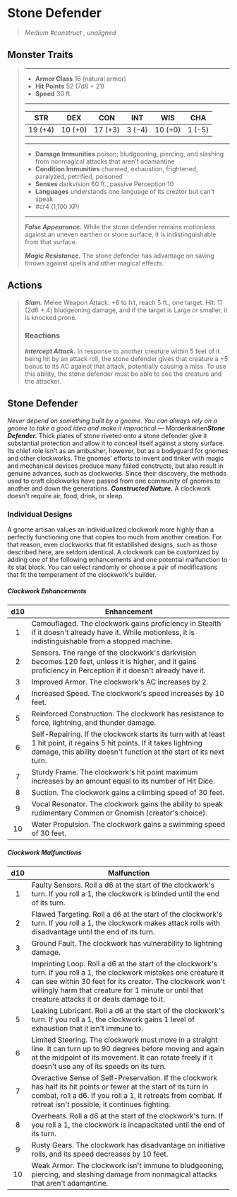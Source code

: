 # Stone Defender
>*Medium #construct , unaligned*
## Monster Traits
>___
>- **Armor Class** 16 (natural armor)
>- **Hit Points** 52 (7d8 + 21)
>- **Speed** 30 ft.
>___
>|STR|DEX|CON|INT|WIS|CHA|
>|:---:|:---:|:---:|:---:|:---:|:---:|
>|19 (+4)|10 (+0)|17 (+3)|3 (-4)|10 (+0)|1 (-5)|
>___
>- **Damage Immunities** poison; bludgeoning, piercing, and slashing from nonmagical attacks that aren't adamantine
>- **Condition Immunities** charmed, exhaustion, frightened, paralyzed, petrified, poisoned
>- **Senses** darkvision 60 ft., passive Perception 10
>- **Languages** understands one language of its creator but can't speak
>- #cr4 (1,100 XP)
>___
>***False Appearance.*** While the stone defender remains motionless against an uneven earthen or stone surface, it is indistinguishable from that surface.  
>
>***Magic Resistance.*** The stone defender has advantage on saving throws against spells and other magical effects.  
>
## Actions
>***Slam.*** Melee Weapon Attack: +6 to hit, reach 5 ft., one target. Hit: 11 (2d6 + 4) bludgeoning damage, and if the target is Large or smaller, it is knocked prone.  
>
>### Reactions
>***Intercept Attack.*** In response to another creature within 5 feet of it being hit by an attack roll, the stone defender gives that creature a +5 bonus to its AC against that attack, potentially causing a miss. To use this ability, the stone defender must be able to see the creature and the attacker.
## Stone Defender
*Never depend on something built by a gnome. You can always rely on a gnome to take a good idea and make it impractical.*— Mordenkainen***Stone Defender.*** Thick plates of stone riveted onto a stone defender give it substantial protection and allow it to conceal itself against a stony surface. Its chief role isn't as an ambusher, however, but as a bodyguard for gnomes and other clockworks.
The gnomes' efforts to invent and tinker with magic and mechanical devices produce many failed constructs, but also result in genuine advances, such as clockworks. Since their discovery, the methods used to craft clockworks have passed from one community of gnomes to another and down the generations.
***Constructed Nature.*** A clockwork doesn't require air, food, drink, or sleep.
### Individual Designs
A gnome artisan values an individualized clockwork more highly than a perfectly functioning one that copies too much from another creation. For that reason, even clockworks that fit established designs, such as those described here, are seldom identical.
A clockwork can be customized by adding one of the following enhancements and one potential malfunction to its stat block. You can select randomly or choose a pair of modifications that fit the temperament of the clockwork's builder.
##### Clockwork Enhancements
| d10 | Enhancement |
|:---:|---|
| 1 | Camouflaged. The clockwork gains proficiency in Stealth if it doesn't already have it. While motionless, it is indistinguishable from a stopped machine. |
| 2 | Sensors. The range of the clockwork's darkvision becomes 120 feet, unless it is higher, and it gains proficiency in Perception if it doesn't already have it. |
| 3 | Improved Armor. The clockwork's AC increases by 2. |
| 4 | Increased Speed. The clockwork's speed increases by 10 feet. |
| 5 | Reinforced Construction. The clockwork has resistance to force, lightning, and thunder damage. |
| 6 | Self-Repairing. If the clockwork starts its turn with at least 1 hit point, it regains 5 hit points. If it takes lightning damage, this ability doesn't function at the start of its next turn. |
| 7 | Sturdy Frame. The clockwork's hit point maximum increases by an amount equal to its number of Hit Dice. |
| 8 | Suction. The clockwork gains a climbing speed of 30 feet. |
| 9 | Vocal Resonator. The clockwork gains the ability to speak rudimentary Common or Gnomish (creator's choice). |
| 10 | Water Propulsion. The clockwork gains a swimming speed of 30 feet. |
##### Clockwork Malfunctions
| d10 | Malfunction |
|:---:|---|
| 1 | Faulty Sensors. Roll a d6 at the start of the clockwork's turn. If you roll a 1, the clockwork is blinded until the end of its turn. |
| 2 | Flawed Targeting. Roll a d6 at the start of the clockwork's turn. If you roll a 1, the clockwork makes attack rolls with disadvantage until the end of its turn. |
| 3 | Ground Fault. The clockwork has vulnerability to lightning damage. |
| 4 | Imprinting Loop. Roll a d6 at the start of the clockwork's turn. If you roll a 1, the clockwork mistakes one creature it can see within 30 feet for its creator. The clockwork won't willingly harm that creature for 1 minute or until that creature attacks it or deals damage to it. |
| 5 | Leaking Lubricant. Roll a d6 at the start of the clockwork's turn. If you roll a 1, the clockwork gains 1 level of exhaustion that it isn't immune to. |
| 6 | Limited Steering. The clockwork must move in a straight line. It can turn up to 90 degrees before moving and again at the midpoint of its movement. It can rotate freely if it doesn't use any of its speeds on its turn. |
| 7 | Overactive Sense of Self-Preservation. If the clockwork has half its hit points or fewer at the start of its turn in combat, roll a d6. If you roll a 1, it retreats from combat. If retreat isn't possible, it continues fighting. |
| 8 | Overheats. Roll a d6 at the start of the clockwork's turn. If you roll a 1, the clockwork is incapacitated until the end of its turn. |
| 9 | Rusty Gears. The clockwork has disadvantage on initiative rolls, and its speed decreases by 10 feet. |
| 10 | Weak Armor. The clockwork isn't immune to bludgeoning, piercing, and slashing damage from nonmagical attacks that aren't adamantine. |